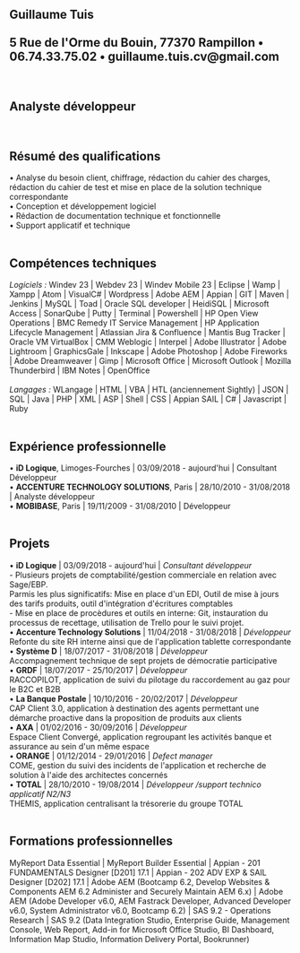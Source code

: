 <!-- <!DOCTYPE html> -->
<html lang="fr">
<head>
	<link href="//maxcdn.bootstrapcdn.com/font-awesome/4.2.0/css/font-awesome.min.css" rel="stylesheet">
	<link rel="stylesheet" href="../UI-Flag-master/flag.css">
</head>
<body>

<h2>Guillaume Tuis <br /><br />
5 Rue de l'Orme du Bouin, 77370 Rampillon &bull; 06.74.33.75.02 &bull; guillaume.tuis.cv@gmail.com</h2>
<br />

<h2>Analyste d&eacute;veloppeur</h2>
<br />

<h2>R&eacute;sum&eacute; des qualifications</h2>
&bull; Analyse du besoin client, chiffrage, rédaction du cahier des charges, rédaction du cahier de test et mise en place de la solution technique correspondante <br />
&bull; Conception et d&eacute;veloppement logiciel <br />
&bull; R&eacute;daction de documentation technique et fonctionnelle <br />
&bull; Support applicatif et technique 
<br />
<br />

<h2>Comp&eacute;tences techniques</h2>
<i>Logiciels : </i>Windev 23 | Webdev 23 | Windev Mobile 23 | Eclipse | Wamp |  Xampp | Atom | VisualC# | Wordpress | Adobe AEM | Appian | GIT | Maven | Jenkins | MySQL | Toad | Oracle SQL developer | HeidiSQL | Microsoft Access | SonarQube | Putty | Terminal | Powershell | HP Open View Operations | BMC Remedy IT Service Management | HP Application Lifecycle Management | Atlassian Jira & Confluence | Mantis Bug Tracker | Oracle VM VirtualBox | CMM Weblogic | Interpel | Adobe Illustrator | Adobe Lightroom |  GraphicsGale | Inkscape | Adobe Photoshop | Adobe Fireworks | Adobe Dreamweaver | Gimp | Microsoft Office | Microsoft Outlook | Mozilla Thunderbird | IBM Notes | OpenOffice <br /><br />
<i>Langages : </i>WLangage | HTML | VBA | HTL (anciennement Sightly) | JSON | SQL | Java | PHP | XML | ASP | Shell | CSS | Appian SAIL | C# | Javascript | Ruby
<br />
<br />

<h2>Exp&eacute;rience professionnelle</h2>
&bull; <b>iD Logique</b>, Limoges-Fourches | 03/09/2018 - aujourd'hui | Consultant D&eacute;veloppeur <br />
&bull; <b>ACCENTURE TECHNOLOGY SOLUTIONS</b>, Paris | 28/10/2010 - 31/08/2018 | Analyste d&eacute;veloppeur <br />
&bull; <b>MOBIBASE</b>, Paris | 19/11/2009 - 31/08/2010 | D&eacute;veloppeur
<br />
<br />
<h2>Projets</h2>
&bull; <b>iD Logique</b> | 03/09/2018 - aujourd'hui | <i>Consultant d&eacute;veloppeur</i> <br />
- Plusieurs projets de comptabilité/gestion commerciale en relation avec Sage/EBP. <br />
Parmis les plus significatifs: Mise en place d'un EDI, Outil de mise à jours des tarifs produits, outil d'intégration d'écritures comptables<br />
- Mise en place de procèdures et outils en interne: Git, instauration du processus de recettage, utilisation de Trello pour le suivi projet.<br />
&bull; <b>Accenture Technology Solutions</b> | 11/04/2018 - 31/08/2018 | <i>D&eacute;veloppeur</i> <br />
Refonte du site RH interne ainsi que de l&apos;application tablette correspondante <br />
&bull; <b>Syst&egrave;me D</b> | 18/07/2017 - 31/08/2018 | <i>D&eacute;veloppeur</i> <br />
Accompagnement technique de sept projets de d&eacute;mocratie participative <br />
&bull; <b>GRDF</b> | 18/07/2017 - 25/10/2017 | <i>D&eacute;veloppeur</i> <br />
RACCOPILOT, application de suivi du pilotage du raccordement au gaz pour le B2C et B2B <br />
&bull; <b>La Banque Postale</b> | 10/10/2016 - 20/02/2017 | <i>D&eacute;veloppeur</i> <br />
CAP Client 3.0, application &agrave; destination des agents permettant une démarche proactive dans la proposition de produits aux clients <br />
&bull; <b>AXA</b> | 01/02/2016 - 30/09/2016 | <i>D&eacute;veloppeur</i> <br />
Espace Client Converg&eacute;, application regroupant les activit&eacute;s banque et assurance au sein d&apos;un m&ecirc;me espace <br />
&bull; <b>ORANGE</b> | 01/12/2014 - 29/01/2016 | <i>Defect manager</i> <br />
COME, gestion du suivi des incidents de l&apos;application et recherche de solution &agrave; l&apos;aide des architectes concern&eacute;s <br />
&bull; <b>TOTAL</b> | 28/10/2010 - 19/08/2014 | <i>D&eacute;veloppeur /support technico applicatif N2/N3</i> <br />
THEMIS, application centralisant la tr&eacute;sorerie du groupe TOTAL
<br />
<br />

<h2>Formations professionnelles</h2>
MyReport Data  Essential | MyReport Builder Essential | Appian - 201 FUNDAMENTALS Designer [D201] 17.1 | Appian - 202 ADV EXP & SAIL Designer [D202] 17.1 | Adobe AEM (Bootcamp 6.2, Develop Websites & Components AEM 6.2 Administer and Securely Maintain AEM 6.x) | Adobe AEM (Adobe Developer v6.0, AEM Fastrack Developer, Advanced Developer v6.0, System Administrator v6.0, Bootcamp 6.2) | SAS 9.2 - Operations Research | SAS 9.2 (Data Integration Studio, Enterprise Guide, Management Console, Web Report, Add-in for Microsoft Office Studio, BI Dashboard, Information Map Studio, Information Delivery Portal, Bookrunner)
</body>
</html>
